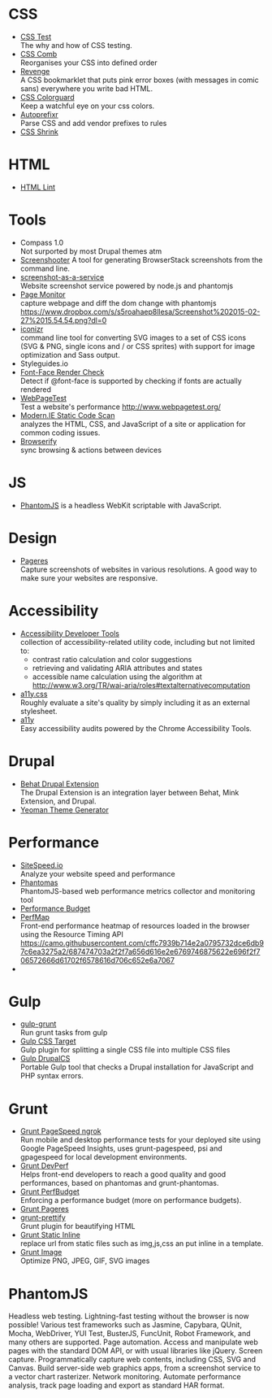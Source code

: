 # CSS

* [CSS Test](http://csste.st/)  
The why and how of CSS testing.
* [CSS Comb](https://github.com/csscomb/csscomb.js)  
Reorganises your CSS into defined order
* [Revenge](https://github.com/Heydon/REVENGE.CSS)  
A CSS bookmarklet that puts pink error boxes (with messages in comic sans) everywhere you write bad HTML.
* [CSS Colorguard](https://github.com/SlexAxton/css-colorguard)  
Keep a watchful eye on your css colors.
* [Autoprefixr](https://github.com/postcss/autoprefixer)  
Parse CSS and add vendor prefixes to rules
* [CSS Shrink](https://github.com/stoyan/cssshrink)


# HTML

* [HTML Lint](https://github.com/yaniswang/HTMLHint)

# Tools

* Compass 1.0  
Not surported by most Drupal themes atm
* [Screenshooter](https://github.com/bennylope/screenshooter)
A tool for generating BrowserStack screenshots from the command line.
* [screenshot-as-a-service](https://github.com/fzaninotto/screenshot-as-a-service)  
Website screenshot service powered by node.js and phantomjs
* [Page Monitor](https://github.com/fouber/page-monitor)  
capture webpage and diff the dom change with phantomjs https://www.dropbox.com/s/s5roahaep8llesa/Screenshot%202015-02-27%2015.54.54.png?dl=0
* [iconizr](https://github.com/jkphl/iconizr)  
command line tool for converting SVG images to a set of CSS icons (SVG & PNG, single icons and / or CSS sprites) with support for image optimization and Sass output.
* Styleguides.io
* [Font-Face Render Check](https://github.com/RoelN/font-face-render-check)  
Detect if @font-face is supported by checking if fonts are actually rendered
* [WebPageTest](https://github.com/WPO-Foundation/webpagetest)  
Test a website's performance http://www.webpagetest.org/
* [Modern.IE Static Code Scan](https://github.com/InternetExplorer/modern.IE-static-code-scan)  
analyzes the HTML, CSS, and JavaScript of a site or application for common coding issues.
* [Browserify](http://www.browsersync.io/)  
sync browsing & actions between devices

# JS

* [PhantomJS](www.phantomjs.org) is a headless WebKit scriptable with JavaScript.

# Design

* [Pageres](https://github.com/sindresorhus/pageres)  
Capture screenshots of websites in various resolutions. A good way to make sure your websites are responsive.


# Accessibility

* [Accessibility Developer Tools](https://github.com/GoogleChrome/accessibility-developer-tools)  
collection of accessibility-related utility code, including but not limited to:  
    - contrast ratio calculation and color suggestions  
    - retrieving and validating ARIA attributes and states  
    - accessible name calculation using the algorithm at http://www.w3.org/TR/wai-aria/roles#textalternativecomputation
* [a11y.css](https://github.com/ffoodd/a11y.css)  
Roughly evaluate a site's quality by simply including it as an external stylesheet.
* [a11y](https://github.com/addyosmani/a11y)  
Easy accessibility audits powered by the Chrome Accessibility Tools.

# Drupal

* [Behat Drupal Extension](https://github.com/jhedstrom/drupalextension)  
The Drupal Extension is an integration layer between Behat, Mink Extension, and Drupal.  
* [Yeoman Theme Generator](https://github.com/frontend-united/generator-drupal-theme)


# Performance

* [SiteSpeed.io](http://www.sitespeed.io/)  
Analyze your website speed and performance
* [Phantomas](https://github.com/macbre/phantomas)  
PhantomJS-based web performance metrics collector and monitoring tool
* [Performance Budget](http://timkadlec.com/2013/01/setting-a-performance-budget/)
* [PerfMap](https://github.com/zeman/perfmap)  
Front-end performance heatmap of resources loaded in the browser using the Resource Timing API https://camo.githubusercontent.com/cffc7939b714e2a0795732dce6db97c6ea3275a2/687474703a2f2f7a656d616e2e6769746875622e696f2f706572666d61702f6578616d706c652e6a7067
* 


# Gulp

* [gulp-grunt](https://github.com/gratimax/gulp-grunt)  
Run grunt tasks from gulp
* [Gulp CSS Target](https://github.com/Snugug/gulp-css-target)  
Gulp plugin for splitting a single CSS file into multiple CSS files
* [Gulp DrupalCS](https://github.com/patrickocoffeyo/drupalcs)  
Portable Gulp tool that checks a Drupal installation for JavaScript and PHP syntax errors.


# Grunt

* [Grunt PageSpeed ngrok](https://github.com/jrcryer/grunt-pagespeed-ngrok-sample)  
Run mobile and desktop performance tests for your deployed site using Google PageSpeed Insights, uses grunt-pagespeed, psi and gpagespeed for local development environments.
* [Grunt DevPerf](https://github.com/gmetais/grunt-devperf)  
Helps front-end developers to reach a good quality and good performances, based on phantomas and grunt-phantomas.
* [Grunt PerfBudget](https://github.com/tkadlec/grunt-perfbudget)  
Enforcing a performance budget (more on performance budgets).
* [Grunt Pageres](https://github.com/sindresorhus/grunt-pageres)
* [grunt-prettify](https://github.com/jonschlinkert/grunt-prettify)  
Grunt plugin for beautifying HTML
* [Grunt Static Inline](https://github.com/dayvson/grunt-static-inline)  
replace url from static files such as img,js,css an put inline in a template.
* [Grunt Image](https://github.com/1000ch/grunt-image)  
Optimize PNG, JPEG, GIF, SVG images


# PhantomJS
Headless web testing. Lightning-fast testing without the browser is now possible! Various test frameworks such as Jasmine, Capybara, QUnit, Mocha, WebDriver, YUI Test, BusterJS, FuncUnit, Robot Framework, and many others are supported.
Page automation. Access and manipulate web pages with the standard DOM API, or with usual libraries like jQuery.
Screen capture. Programmatically capture web contents, including CSS, SVG and Canvas. Build server-side web graphics apps, from a screenshot service to a vector chart rasterizer.
Network monitoring. Automate performance analysis, track page loading and export as standard HAR format.
